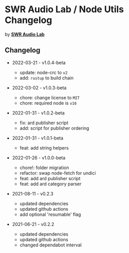 # SWR Audio Lab / Node Utils Changelog

by [**SWR Audio Lab**](https://lab.swr.de/)  

## Changelog

- 2022-03-21 - v1.0.4-beta
  - update: node-crc to `v2`
  - add: `rustup` to build chain

- 2022-03-02 - v1.0.3-beta
  - chore: change license to `MIT`
  - chore: required node is `v16`

- 2022-01-31 - v1.0.2-beta
  - fix: ard publisher script
  - add: script for publisher ordering

- 2022-01-31 - v1.0.1-beta
  - feat: add string helpers

- 2022-01-26 - v1.0.0-beta
  - chore!: folder migration
  - refactor: swap node-fetch for undici
  - feat: add ard publisher script
  - feat: add ard category parser

- 2021-08-11 - v0.2.3
  - updated dependencies
  - updated github actions
  - add optional 'resumable' flag

- 2021-06-21 - v0.2.2
  - updated dependencies
  - updated github actions
  - changed dependabot interval
